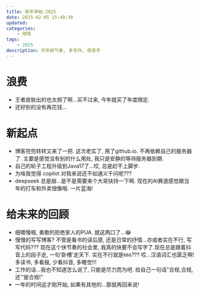 ```yaml
---
title: 新年伊始-2025
date: 2025-02-05 15:49:30
updated:
categories:
	- 随笔
tags:
	- 2025
description: 开年新气象, 多写作, 练练手
---
```


# 浪费
- 王者皮肤出的也太频了啊...买不过来, 今年就买了年度限定.
- 还好别的没有再花钱...

# 新起点
- 博客兜兜转转又来了一把. 这次老实了, 用了github.io. 不再依赖自己的服务器了. 主要是感觉没有别的什么用处, 我只是安静的等待服务器到期.
- 自己的轮子工程升级到Java17了...哎, 总是赶不上脚步.
- 为啥我觉得 copilot 对我来说还不如通义千问呢???
- deepseek 总是崩...是不是需要来个大哥扶持一下啊. 现在的AI赛道感觉跟当年的打车和外卖很像哦. 一片蓝海!

# 给未来的回顾
- 细嚼慢咽, 勇敢的拒绝家人的PUA. 就这两口了...😂
- 慢慢的写写博客? 不管是看书的读后感, 还是日常的抒情...亦或者实在不行, 写写代码??? 现在这个快节奏的社会里, 我真的快要不会写字了.现在总是跟着抖音上的段子走, 一句'卧槽'走天下. 实在不行就是`666`??? 哎...汉语词汇也匮乏啊! 多读书, 多看报, 少看抖音, 多睡觉!!!
- 工作的话...我也不知道怎么说了, 只能是尽力而为吧. 给自己一句话"合规,合规,还™是合规!"
- 一年的时间这才刚开始, 如果有其他的...那就再回来说!